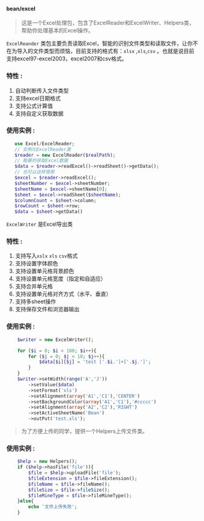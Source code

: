  #### bean/excel 
 > 这是一个Excel处理包，包含了ExcelReader和ExcelWriter、Helpers类，帮助你处理基本的Excel操作。
 
 `ExcelReander` 类包主要负责读取Excel，智能的识别文件类型和读取文件，让你不在为导入的文件类型而烦恼，目前支持的格式有：`xlsx` ,`xls`,`csv` 。也就是说目前支持excel97-excel2003，excel2007和csv格式。
 
 ### 特性 :
 1. 自动判断传入文件类型
 2. 支持excel日期格式
 3. 支持公式计算值
 4. 支持自定义获取数据
### 使用实例 :
 
 ```php
    use Excel/ExcelReader;
    // 实例化ExcelReader类
    $reader = new ExcelReader($realPath);
    // 粗暴的获取Excel数据
    $data = $reader->readExcel()->readSheet()->getData();
    // 也可以这样使用
    $excel = $reader->readExcel();
    $sheetNumber = $excel->sheetNumber;
    $sheetName = $excel->sheetName[0];
    $sheet = $excel->readSheet($sheetName);
    $columnCount = $sheet->column;
    $rowCount = $sheet->row;
    $data = $sheet->getData()
```

`ExcelWriter` 是Excel导出类

### 特性 :
1. 支持写入`xslx` `xls` `csv`格式
2. 支持设置字体颜色
3. 支持设置单元格背景颜色
4. 支持设置单元格宽度（指定和自适应）
5. 支持合并单元格
6. 支持设置单元格对齐方式（水平、垂直）
7. 支持多sheet操作
8. 支持保存文件和浏览器输出

### 使用实例 : 
```php
    $writer = new ExcelWriter();

    for ($i = 0; $i < 100; $i++){
        for ($j = 0; $j < 10; $j++){
            $data[$i][$j] = 'test ['.$i.']+['.$j.']';
        }
    }
    $writer->setWidth(range('A','J'))
        ->setValue($data)
        ->setFormat('xls')
        ->setAlignment(array('A1','C1'),'CENTER')
        ->setBackgroundColor(array('A1','C1'),'#ccccc')
        ->setAlignment(array('A2','C2'),'RIGHT')
        ->setActiveSheetName('Bean')
        ->outPut('test.xls');
```

> 为了方便上传的同学，提供一个Helpers上传文件类。

### 使用实例 :

```php
    $help = new Helpers();
    if ($help->hasFile('file')){
        $file = $help->uploadFile('file');
        $fileExtension = $file->fileExtension();
        $fileName = $file->fileName();
        $fileSize = $file->fileSize();
        $fileMineType = $file->fileMineType();
    }else{
        echo '文件上传失败';
    }
```
